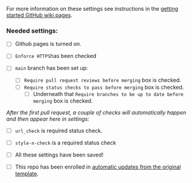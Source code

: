 
For more information on these settings see instructions in the [getting started GitHub wiki pages](https://github.com/jhudsl/DaSL_Course_Template_Bookdown/wiki/Setting-up-images-and-graphics).

### Needed settings:

- [ ] Github pages is turned on.
- [ ] `Enforce HTTPS`has been checked   

- [ ] `main` branch has been set up:
  - [ ] `Require pull request reviews before merging` box is checked.
  - [ ] `Require status checks to pass before merging` box is checked.
    - [ ] Underneath that `Require branches to be up to date before merging` box is checked.

_After the first pull request, a couple of checks will automatically happen and then appear here in settings:_

- [ ] `url_check` is required status check.
- [ ] `style-n-check` is a required status check

- [ ] All these settings have been saved!

- [ ] This repo has been enrolled in [automatic updates from the original template](https://github.com/jhudsl/DaSL_Course_Template_Bookdown/wiki/Receiving-template-updates).
